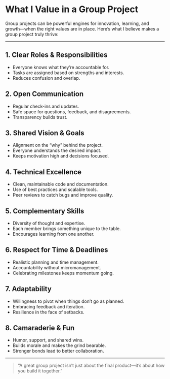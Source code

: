 # What I Value in a Group Project

Group projects can be powerful engines for innovation, learning, and growth—when the right values are in place. Here’s what I believe makes a group project truly thrive:

---

## 1. Clear Roles & Responsibilities
- Everyone knows what they’re accountable for.
- Tasks are assigned based on strengths and interests.
- Reduces confusion and overlap.

## 2. Open Communication
- Regular check-ins and updates.
- Safe space for questions, feedback, and disagreements.
- Transparency builds trust.

## 3. Shared Vision & Goals
- Alignment on the “why” behind the project.
- Everyone understands the desired impact.
- Keeps motivation high and decisions focused.

## 4. Technical Excellence
- Clean, maintainable code and documentation.
- Use of best practices and scalable tools.
- Peer reviews to catch bugs and improve quality.

## 5. Complementary Skills
- Diversity of thought and expertise.
- Each member brings something unique to the table.
- Encourages learning from one another.

## 6. Respect for Time & Deadlines
- Realistic planning and time management.
- Accountability without micromanagement.
- Celebrating milestones keeps momentum going.

## 7. Adaptability
- Willingness to pivot when things don’t go as planned.
- Embracing feedback and iteration.
- Resilience in the face of setbacks.

## 8. Camaraderie & Fun
- Humor, support, and shared wins.
- Builds morale and makes the grind bearable.
- Stronger bonds lead to better collaboration.

---

> “A great group project isn’t just about the final product—it’s about how you build it together.”
